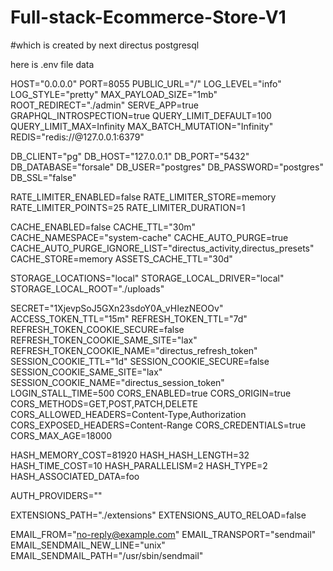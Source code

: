 # Full-stack-Ecommerce-Store-V1

#which is created by next directus postgresql

here is .env file data

HOST="0.0.0.0"
PORT=8055
PUBLIC_URL="/"
LOG_LEVEL="info"
LOG_STYLE="pretty"
MAX_PAYLOAD_SIZE="1mb"
ROOT_REDIRECT="./admin"
SERVE_APP=true
GRAPHQL_INTROSPECTION=true
QUERY_LIMIT_DEFAULT=100
QUERY_LIMIT_MAX=Infinity
MAX_BATCH_MUTATION="Infinity"
REDIS="redis://@127.0.0.1:6379"

DB_CLIENT="pg"
DB_HOST="127.0.0.1"
DB_PORT="5432"
DB_DATABASE="forsale"
DB_USER="postgres"
DB_PASSWORD="postgres"
DB_SSL="false"

RATE_LIMITER_ENABLED=false
RATE_LIMITER_STORE=memory
RATE_LIMITER_POINTS=25
RATE_LIMITER_DURATION=1

CACHE_ENABLED=false
CACHE_TTL="30m"
CACHE_NAMESPACE="system-cache"
CACHE_AUTO_PURGE=true
CACHE_AUTO_PURGE_IGNORE_LIST="directus_activity,directus_presets"
CACHE_STORE=memory
ASSETS_CACHE_TTL="30d"

STORAGE_LOCATIONS="local"
STORAGE_LOCAL_DRIVER="local"
STORAGE_LOCAL_ROOT="./uploads"

SECRET="1XjevpSoJ5GXn23sdoY0A_vHIezNEOOv"
ACCESS_TOKEN_TTL="15m"
REFRESH_TOKEN_TTL="7d"
REFRESH_TOKEN_COOKIE_SECURE=false
REFRESH_TOKEN_COOKIE_SAME_SITE="lax"
REFRESH_TOKEN_COOKIE_NAME="directus_refresh_token"
SESSION_COOKIE_TTL="1d"
SESSION_COOKIE_SECURE=false
SESSION_COOKIE_SAME_SITE="lax"
SESSION_COOKIE_NAME="directus_session_token"
LOGIN_STALL_TIME=500
CORS_ENABLED=true
CORS_ORIGIN=true
CORS_METHODS=GET,POST,PATCH,DELETE
CORS_ALLOWED_HEADERS=Content-Type,Authorization
CORS_EXPOSED_HEADERS=Content-Range
CORS_CREDENTIALS=true
CORS_MAX_AGE=18000

HASH_MEMORY_COST=81920
HASH_HASH_LENGTH=32
HASH_TIME_COST=10
HASH_PARALLELISM=2
HASH_TYPE=2
HASH_ASSOCIATED_DATA=foo

AUTH_PROVIDERS=""

EXTENSIONS_PATH="./extensions"
EXTENSIONS_AUTO_RELOAD=false

EMAIL_FROM="no-reply@example.com"
EMAIL_TRANSPORT="sendmail"
EMAIL_SENDMAIL_NEW_LINE="unix"
EMAIL_SENDMAIL_PATH="/usr/sbin/sendmail"
